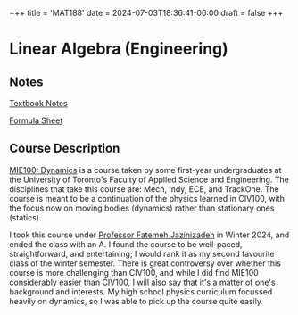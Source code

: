 +++
title = 'MAT188'
date = 2024-07-03T18:36:41-06:00
draft = false
+++

# Linear Algebra (Engineering)

## Notes
[Textbook Notes](/files/firstyear/mie100.pdf)

[Formula Sheet](/files/firstyear/mie100formulae.pdf)

## Course Description

[MIE100: Dynamics](https://engineering.calendar.utoronto.ca/course/mie100h1) is a course taken by some first-year undergraduates at the University of Toronto's Faculty of Applied Science and Engineering. The disciplines that take this course are: Mech, Indy, ECE, and TrackOne. The course is meant to be a continuation of the physics learned in CIV100, with the focus now on moving bodies (dynamics) rather than stationary ones (statics).

I took this course under [Professor Fatemeh Jazinizadeh](https://www.mie.utoronto.ca/faculty_staff/jazinizadeh/) in Winter 2024, and ended the class with an A. I found the course to be well-paced, straightforward, and entertaining; I would rank it as my second favourite class of the winter semester. There is great controversy over whether this course is more challenging than CIV100, and while I did find MIE100 considerably easier than CIV100, I will also say that it's a matter of one's background and interests. My high school physics curriculum focussed heavily on dynamics, so I was able to pick up the course quite easily.
